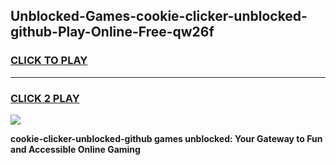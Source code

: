
## Unblocked-Games-cookie-clicker-unblocked-github-Play-Online-Free-qw26f
<h3>
<a href="https://premium76.site?title=cookie-clicker-unblocked-github&ref=26A">CLICK TO PLAY</a></h3>
<hr>

<h3>
<a href="https://premium76.site?title=cookie-clicker-unblocked-github&ref=26A">CLICK 2 PLAY</a>
  
</h3>

<a href="https://premium76.site?title=cookie-clicker-unblocked-github&ref=26A"><img src="https://clearcache.store/games.png"></a>


**cookie-clicker-unblocked-github games unblocked: Your Gateway to Fun and Accessible Online Gaming**

